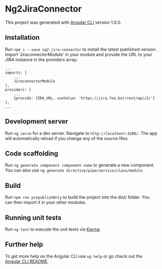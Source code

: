 # Ng2JiraConnector

This project was generated with [Angular CLI](https://github.com/angular/angular-cli) version 1.0.0.

## Installation
Run `npm i --save ng2-jira-connector` to install the latest published version.
Import 'JiraconnectorModule' in your module and provide the URL to your JIRA instance in the providers array:
```
...
imports: [
	...
	JiraconnectorModule
],
providers: [
	...
	{provide: JIRA_URL, useValue: 'https://jira.foo.bar/rest/api/2/'}
],
...
```

## Development server

Run `ng serve` for a dev server. Navigate to `http://localhost:4200/`. The app will automatically reload if you change any of the source files.

## Code scaffolding

Run `ng generate component component-name` to generate a new component. You can also use `ng generate directive/pipe/service/class/module`.

## Build

Run `npm run prepublishOnly` to build the project into the dist/ folder. You can then import it in your other modules.

## Running unit tests

Run `ng test` to execute the unit tests via [Karma](https://karma-runner.github.io).

## Further help

To get more help on the Angular CLI use `ng help` or go check out the [Angular CLI README](https://github.com/angular/angular-cli/blob/master/README.md).
